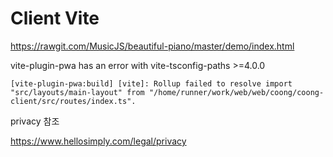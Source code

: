 # Client Vite

https://rawgit.com/MusicJS/beautiful-piano/master/demo/index.html

vite-plugin-pwa has an error with vite-tsconfig-paths >=4.0.0
```shall
[vite-plugin-pwa:build] [vite]: Rollup failed to resolve import "src/layouts/main-layout" from "/home/runner/work/web/web/coong/coong-client/src/routes/index.ts".
```

privacy 참조

https://www.hellosimply.com/legal/privacy